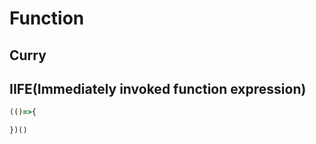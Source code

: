 # Function

## Curry



## IIFE(Immediately invoked function expression)

```Javascript
(()=>{

})()
```
